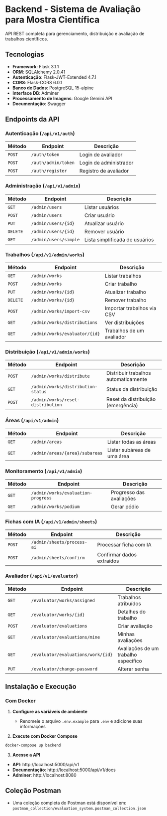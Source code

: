 # Backend - Sistema de Avaliação para Mostra Científica

API REST completa para gerenciamento, distribuição e avaliação de trabalhos científicos.

## Tecnologias

- **Framework**: Flask 3.1.1
- **ORM**: SQLAlchemy 2.0.41
- **Autenticação**: Flask-JWT-Extended 4.7.1
- **CORS**: Flask-CORS 6.0.1
- **Banco de Dados**: PostgreSQL 15-alpine
- **Interface DB**: Adminer
- **Processamento de Imagens**: Google Gemini API
- **Documentação**: Swagger

## Endpoints da API

### Autenticação (`/api/v1/auth`)
| Método | Endpoint | Descrição |
|--------|----------|-----------|
| `POST` | `/auth/token` | Login de avaliador |
| `POST` | `/auth/admin/token` | Login de administrador |
| `POST` | `/auth/register` | Registro de avaliador |

### Administração (`/api/v1/admin`)
| Método | Endpoint | Descrição |
|--------|----------|-----------|
| `GET` | `/admin/users` | Listar usuários |
| `POST` | `/admin/users` | Criar usuário |
| `PUT` | `/admin/users/{id}` | Atualizar usuário |
| `DELETE` | `/admin/users/{id}` | Remover usuário |
| `GET` | `/admin/users/simple` | Lista simplificada de usuários |

### Trabalhos (`/api/v1/admin/works`)
| Método | Endpoint | Descrição |
|--------|----------|-----------|
| `GET` | `/admin/works` | Listar trabalhos |
| `POST` | `/admin/works` | Criar trabalho |
| `PUT` | `/admin/works/{id}` | Atualizar trabalho |
| `DELETE` | `/admin/works/{id}` | Remover trabalho |
| `POST` | `/admin/works/import-csv` | Importar trabalhos via CSV |
| `GET` | `/admin/works/distributions` | Ver distribuições |
| `GET` | `/admin/works/evaluator/{id}` | Trabalhos de um avaliador |

### Distribuição (`/api/v1/admin/works`)
| Método | Endpoint | Descrição |
|--------|----------|-----------|
| `POST` | `/admin/works/distribute` | Distribuir trabalhos automaticamente |
| `GET` | `/admin/works/distribution-status` | Status da distribuição |
| `POST` | `/admin/works/reset-distribution` | Reset da distribuição (emergência) |

### Áreas (`/api/v1/admin`)
| Método | Endpoint | Descrição |
|--------|----------|-----------|
| `GET` | `/admin/areas` | Listar todas as áreas |
| `GET` | `/admin/areas/{area}/subareas` | Listar subáreas de uma área |

### Monitoramento (`/api/v1/admin`)
| Método | Endpoint | Descrição |
|--------|----------|-----------|
| `GET` | `/admin/works/evaluation-progress` | Progresso das avaliações |
| `GET` | `/admin/works/podium` | Gerar pódio |

### Fichas com IA (`/api/v1/admin/sheets`)
| Método | Endpoint | Descrição |
|--------|----------|-----------|
| `POST` | `/admin/sheets/process-ai` | Processar ficha com IA |
| `POST` | `/admin/sheets/confirm` | Confirmar dados extraídos |

### Avaliador (`/api/v1/evaluator`)
| Método | Endpoint | Descrição |
|--------|----------|-----------|
| `GET` | `/evaluator/works/assigned` | Trabalhos atribuídos |
| `GET` | `/evaluator/works/{id}` | Detalhes do trabalho |
| `POST` | `/evaluator/evaluations` | Criar avaliação |
| `GET` | `/evaluator/evaluations/mine` | Minhas avaliações |
| `GET` | `/evaluator/evaluations/work/{id}` | Avaliações de um trabalho específico |
| `PUT` | `/evaluator/change-password` | Alterar senha |

## Instalação e Execução

### Com Docker

1. **Configure as variáveis de ambiente**
    - Renomeie o arquivo `.env.example` para `.env` e adicione suas informações

2. **Execute com Docker Compose**
```bash
docker-compose up backend
```

3. **Acesse a API**
- **API**: http://localhost:5000/api/v1
- **Documentação**: http://localhost:5000/api/v1/docs
- **Adminer**: http://localhost:8080

## Coleção Postman
- Uma coleção completa do Postman está disponível em:
`postman_collection/evaluation_system.postman_collection.json`
